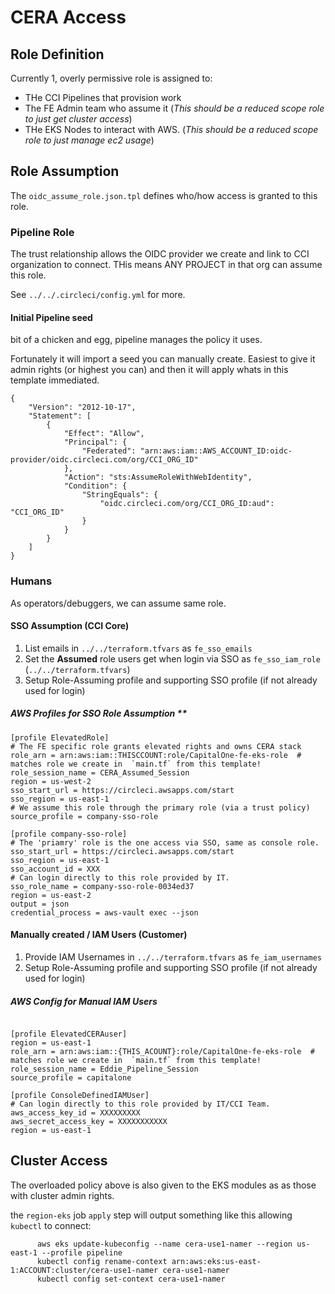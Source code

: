 # CERA Access

## Role Definition

Currently 1, overly permissive role is assigned to:
- THe CCI Pipelines that provision work
- The FE Admin team who assume it (_This should be a reduced scope role to just get cluster access_)
- THe EKS Nodes to interact with AWS. (_This should be a reduced scope role to just manage ec2 usage_)


## Role Assumption

The `oidc_assume_role.json.tpl` defines who/how access is granted to this role.

### Pipeline Role 

The trust relationship allows the OIDC provider we create and link to CCI organization to connect.  THis means ANY PROJECT in that org can assume this role.

See `../../.circleci/config.yml` for more.


#### Initial Pipeline seed
bit of a chicken and egg, pipeline manages the policy it uses.  

Fortunately it will import a seed you can manually create.  Easiest to give it admin rights (or highest you can) and then it will apply whats in this template immediated.

```
{
    "Version": "2012-10-17",
    "Statement": [
        {
            "Effect": "Allow",
            "Principal": {
                "Federated": "arn:aws:iam::AWS_ACCOUNT_ID:oidc-provider/oidc.circleci.com/org/CCI_ORG_ID"
            },
            "Action": "sts:AssumeRoleWithWebIdentity",
            "Condition": {
                "StringEquals": {
                    "oidc.circleci.com/org/CCI_ORG_ID:aud": "CCI_ORG_ID"
                }
            }
        }
    ]
}
```



### Humans

As operators/debuggers, we can assume same role.  


#### SSO Assumption (CCI Core)

1) List emails in `../../terraform.tfvars` as `fe_sso_emails`
2) Set the **Assumed** role users get when login via SSO as `fe_sso_iam_role` (`../../terraform.tfvars`)
3) Setup Role-Assuming profile and supporting SSO profile (if not already used for login)

##### AWS Profiles for SSO Role Assumption **

```
[profile ElevatedRole]
# The FE specific role grants elevated rights and owns CERA stack
role_arn = arn:aws:iam::THISCCOUNT:role/CapitalOne-fe-eks-role  # matches role we create in  `main.tf` from this template!
role_session_name = CERA_Assumed_Session
region = us-west-2
sso_start_url = https://circleci.awsapps.com/start
sso_region = us-east-1
# We assume this role through the primary role (via a trust policy)
source_profile = company-sso-role

[profile company-sso-role]
# The 'priamry' role is the one access via SSO, same as console role.
sso_start_url = https://circleci.awsapps.com/start
sso_region = us-east-1
sso_account_id = XXX
# Can login directly to this role provided by IT.
sso_role_name = company-sso-role-0034ed37
region = us-east-2
output = json
credential_process = aws-vault exec --json
```



#### Manually created / IAM Users (Customer)


1) Provide IAM Usernames in `../../terraform.tfvars` as `fe_iam_usernames`
2) Setup Role-Assuming profile and supporting SSO profile (if not already used for login)

##### AWS Config for Manual IAM Users

```

[profile ElevatedCERAuser]
region = us-east-1
role_arn = arn:aws:iam::{THIS_ACOUNT}:role/CapitalOne-fe-eks-role  # matches role we create in  `main.tf` from this template!
role_session_name = Eddie_Pipeline_Session
source_profile = capitalone

[profile ConsoleDefinedIAMUser]
# Can login directly to this role provided by IT/CCI Team.
aws_access_key_id = XXXXXXXXX
aws_secret_access_key = XXXXXXXXXXX
region = us-east-1
```



## Cluster Access

The overloaded policy above is also given to the EKS modules as as those with cluster admin rights.

the `region-eks` job `apply` step will output something like this allowing `kubectl` to connect:

```
      aws eks update-kubeconfig --name cera-use1-namer --region us-east-1 --profile pipeline
      kubectl config rename-context arn:aws:eks:us-east-1:ACCOUNT:cluster/cera-use1-namer cera-use1-namer
      kubectl config set-context cera-use1-namer
```